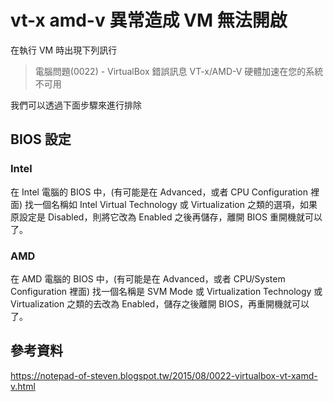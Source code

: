 # vt-x amd-v 異常造成 VM 無法開啟

在執行 VM 時出現下列訊行

> 電腦問題(0022) - VirtualBox 錯誤訊息 VT-x/AMD-V 硬體加速在您的系統不可用

我們可以透過下面步驟來進行排除

## BIOS 設定

### Intel

在 Intel 電腦的 BIOS 中，(有可能是在 Advanced，或者 CPU Configuration 裡面) 找一個名稱如 Intel Virtual Technology 或 Virtualization 之類的選項，如果原設定是 Disabled，則將它改為 Enabled 之後再儲存，離開 BIOS 重開機就可以了。

### AMD

在 AMD 電腦的 BIOS 中，(有可能是在 Advanced，或者 CPU/System Configuration 裡面) 找一個名稱是 SVM Mode 或 Virtualization Technology 或 Virtualization 之類的去改為 Enabled，儲存之後離開 BIOS，再重開機就可以了。

## 參考資料

<https://notepad-of-steven.blogspot.tw/2015/08/0022-virtualbox-vt-xamd-v.html>
